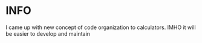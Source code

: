 # INFO

I came up with new concept of code organization to calculators.
IMHO it will be easier to develop and maintain
